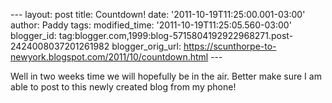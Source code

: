 \-\-- layout: post title: Countdown! date:
\'2011-10-19T11:25:00.001-03:00\' author: Paddy tags: modified\_time:
\'2011-10-19T11:25:05.560-03:00\' blogger\_id:
tag:blogger.com,1999:blog-5715804192922968271.post-2424008037201261982
blogger\_orig\_url:
https://scunthorpe-to-newyork.blogspot.com/2011/10/countdown.html \-\--

<div>

Well in two weeks time we will hopefully be in the air. Better make sure
I am able to post to this newly created blog from my phone!

</div>
